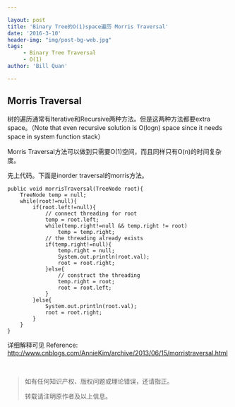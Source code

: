 ```yaml
---

layout: post
title: 'Binary Tree的O(1)space遍历 Morris Traversal'
date: '2016-3-10'
header-img: "img/post-bg-web.jpg"
tags:
     - Binary Tree Traversal
     - O(1)
author: 'Bill Quan'

---
```


## Morris Traversal

树的遍历通常有Iterative和Recursive两种方法。但是这两种方法都要extra space。（Note that even recursive solution is O(logn) space since it needs space in system function stack）

Morris Traversal方法可以做到只需要O(1)空间，而且同样只有O(n)的时间复杂度。

先上代码。下面是inorder traversal的morris方法。 

	public void morrisTraversal(TreeNode root){
        TreeNode temp = null;
        while(root!=null){
            if(root.left!=null){
                // connect threading for root
                temp = root.left;
                while(temp.right!=null && temp.right != root)
                    temp = temp.right;
                // the threading already exists
                if(temp.right!=null){
                    temp.right = null;
                    System.out.println(root.val);
                    root = root.right;
                }else{
                    // construct the threading
                    temp.right = root;
                    root = root.left;
                }
            }else{
                System.out.println(root.val);
                root = root.right;
            }
        }
    }




详细解释可见 Reference: http://www.cnblogs.com/AnnieKim/archive/2013/06/15/morristraversal.html


<br>

> 如有任何知识产权、版权问题或理论错误，还请指正。
>
> 转载请注明原作者及以上信息。
